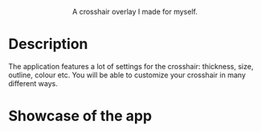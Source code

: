 <p align="center">A crosshair overlay I made for myself.</p>

# Description
The application features a lot of settings for the crosshair: thickness, size, outline, colour etc. You will be able to customize your crosshair in many different ways.

# Showcase of the app
[](https://github.com/Yudrath/battlebit-crosshair-overlay/blob/master/Crosshairshowcase.gif)
[]()
